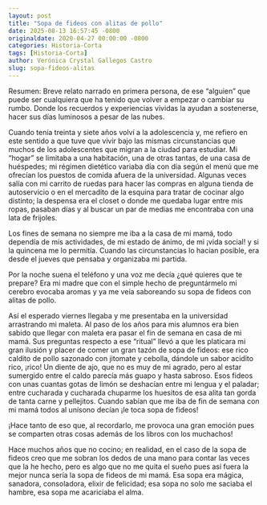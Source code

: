 ```yaml
---
layout: post
title: "Sopa de fideos con alitas de pollo"
date: 2025-08-13 16:57:45 -0800
originaldate: 2020-04-27 00:00:00 -0800
categories: Historia-Corta
tags: [Historia-Corta]
author: Verónica Crystal Gallegos Castro
slug: sopa-fideos-alitas
---
```


Resumen: Breve relato narrado en primera persona, de ese “alguien” que puede ser cualquiera que ha tenido que volver a empezar o cambiar su rumbo. Donde los recuerdos y experiencias vividas la ayudan a sostenerse, hacer sus días luminosos a pesar de las nubes.

Cuando tenía treinta y siete años volví a la adolescencia y, me refiero en este sentido a que tuve que vivir bajo las mismas circunstancias que muchos de los adolescentes que migran a la ciudad para estudiar. Mi “hogar” se limitaba a una habitación, una de otras tantas, de una casa de huéspedes; mi régimen dietético variaba día con día según el menú que me ofrecían los puestos de comida afuera de la universidad. Algunas veces salía con mi carrito de ruedas para hacer las compras en alguna tienda de autoservicio o en el mercadito de la esquina para tratar de cocinar algo distinto; la despensa era el closet o donde me quedaba lugar entre mis ropas, pasaban días y al buscar un par de medias me encontraba con una lata de frijoles.

Los fines de semana no siempre me iba a la casa de mi mamá, todo dependía de mis actividades, de mi estado de ánimo, de mi ¡vida social! y si la quincena me lo permitía. Cuando las circunstancias lo hacían posible, era desde el jueves que pensaba y organizaba mi partida.

Por la noche suena el teléfono y una voz me decía ¿qué quieres que te prepare? Era mi madre que con el simple hecho de preguntármelo mi cerebro evocaba aromas y ya me veía saboreando su sopa de fideos con alitas de pollo.

Así el esperado viernes llegaba y me presentaba en la universidad arrastrando mi maleta. Al paso de los años para mis alumnos era bien sabido que llegar con maleta era pasar el fin de semana en casa de mi mamá. Sus preguntas respecto a ese “ritual” llevó a que les platicara mi gran ilusión y placer de comer un gran tazón de sopa de fideos: ese rico caldito de pollo sazonado con jitomate y cebolla, dándole un sabor acidito rico, ¡rico! Un diente de ajo, que no es muy de mi agrado, pero al estar sumergido entre el caldo parecía más guapo y hasta sabroso. Esos fideos con unas cuantas gotas de limón se deshacían entre mi lengua y el paladar; entre cucharada y cucharada chuparme los huesitos de esa alita tan gorda de tanta carne y pellejitos. Cuando sabían que me iba de fin de semana con mi mamá todos al unísono decían ¡le toca sopa de fideos!

¡Hace tanto de eso que, al recordarlo, me provoca una gran emoción pues se comparten otras cosas además de los libros con los muchachos!

Hace muchos años que no cocino; en realidad, en el caso de la sopa de fideos creo que me sobran los dedos de una mano para contar las veces que la he hecho, pero es algo que no me quita el sueño pues así fuera la mejor nunca sería la sopa de fideos de mi mamá. Esa sopa era mágica, sanadora, consoladora, elixir de felicidad; esa sopa no solo me saciaba el hambre, esa sopa me acariciaba el alma.